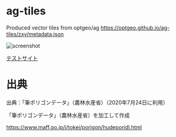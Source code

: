 # ag-tiles
Produced vector tiles from optgeo/ag
https://optgeo.github.io/ag-tiles/zxy/metadata.json

![screenshot](https://optgeo.github.io/ag/img/screenshot.jpg)

[テストサイト](https://optgeo.github.io/ag)

# 出典
出典：「筆ポリゴンデータ」（農林水産省）（2020年7月24日に利用）

「筆ポリゴンデータ」（農林水産省）を加工して作成

https://www.maff.go.jp/j/tokei/porigon/hudeporidl.html
